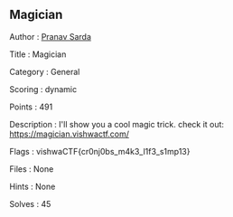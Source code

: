 ## Magician

Author : <a href="https://github.com/PranavSarda">Pranav Sarda</a>

Title : Magician

Category : General

Scoring : dynamic

Points : 491

Description : I'll show you a cool magic trick. 
check it out:
https://magician.vishwactf.com/

Flags : vishwaCTF{cr0nj0bs_m4k3_l1f3_s1mp13}

Files : None

Hints : None

Solves : 45